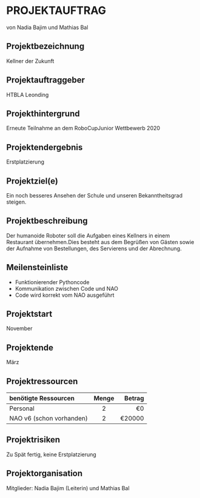 # PROJEKTAUFTRAG
von Nadia Bajim und Mathias Bal

## Projektbezeichnung

Kellner der Zukunft

## Projektauftraggeber

HTBLA Leonding

## Projekthintergrund

Erneute Teilnahme an dem RoboCupJunior Wettbewerb 2020

## Projektendergebnis

Erstplatzierung

## Projektziel(e)

Ein noch besseres Ansehen der Schule und unseren Bekanntheitsgrad steigen.

## Projektbeschreibung

Der humanoide Roboter soll die Aufgaben eines Kellners in einem Restaurant übernehmen.Dies besteht aus dem Begrüßen von Gästen sowie der Aufnahme von Bestellungen, des Servierens und der Abrechnung.

## Meilensteinliste

* Funktionierender Pythoncode
* Kommunikation zwischen Code und NAO
* Code wird korrekt vom NAO ausgeführt 

## Projektstart

November

## Projektende

März

## Projektressourcen

| benötigte Ressourcen     | Menge | Betrag |
|:-------------------------|:-----:| ------:|
| Personal                 |  2    |     €0 |
| NAO v6 (schon vorhanden) | 2     | €20000 |


## Projektrisiken

Zu Spät fertig, keine Erstplatzierung

## Projektorganisation

Mitglieder: Nadia Bajim (Leiterin) und Mathias Bal
